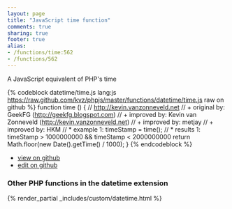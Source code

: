 ```yaml
---
layout: page
title: "JavaScript time function"
comments: true
sharing: true
footer: true
alias:
- /functions/time:562
- /functions/562
---
```

<!-- Generated by Rakefile:build -->
A JavaScript equivalent of PHP's time

{% codeblock datetime/time.js lang:js https://raw.github.com/kvz/phpjs/master/functions/datetime/time.js raw on github %}
function time () {
    // http://kevin.vanzonneveld.net
    // +   original by: GeekFG (http://geekfg.blogspot.com)
    // +   improved by: Kevin van Zonneveld (http://kevin.vanzonneveld.net)
    // +   improved by: metjay
    // +   improved by: HKM
    // *     example 1: timeStamp = time();
    // *     results 1: timeStamp > 1000000000 && timeStamp < 2000000000
    return Math.floor(new Date().getTime() / 1000);
}
{% endcodeblock %}

 - [view on github](https://github.com/kvz/phpjs/blob/master/functions/datetime/time.js)
 - [edit on github](https://github.com/kvz/phpjs/edit/master/functions/datetime/time.js)

### Other PHP functions in the datetime extension
{% render_partial _includes/custom/datetime.html %}
